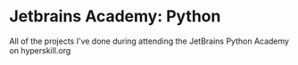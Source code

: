# Jetbrains Academy: Python
All of the projects I've done during attending the JetBrains Python Academy on hyperskill.org
